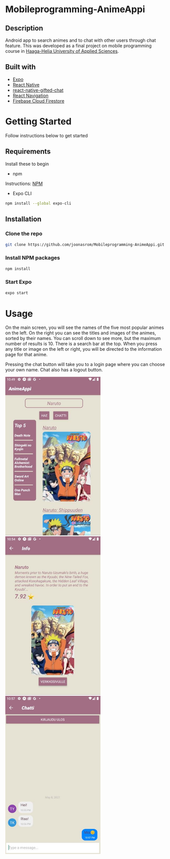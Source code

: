 # Mobileprogramming-AnimeAppi

## Description

Android app to search animes and to chat with other users through chat feature. This was developed as a final project on mobile programming course in [Haaga-Helia University of Applied Sciences](https://www.haaga-helia.fi/en). 



## Built with
* [Expo](https://expo.io/)
* [React Native](https://reactnative.dev/)
* [react-native-gifted-chat](https://github.com/FaridSafi/react-native-gifted-chat)
* [React Navigation](https://reactnavigation.org/docs/getting-started)
* [Firebase Cloud Firestore](https://firebase.google.com/docs/firestore)


# Getting Started

Follow instructions below to get started

## Requirements

Install these to begin
* npm

Instructions: [NPM](https://www.npmjs.com/get-npm)

* Expo CLI
```sh
npm install --global expo-cli
```

## Installation

### Clone the repo
   ```sh
   git clone https://github.com/joonasrom/Mobileprogramming-AnimeAppi.git
   ```
### Install NPM packages
   ```sh
   npm install
   ```
### Start Expo
   ```sh
   expo start
   ```

# Usage

On the main screen, you will see the names of the five most popular animes on the left. On the right you can see the titles and images of the animes, sorted by their names. You can scroll down to see more, but the maximum number of results is 10. There is a search bar at the top. When you press any title or image on the left or right, you will be directed to the information page for that anime.

Pressing the chat button will take you to a login page where you can choose your own name. Chat also has a logout button.


 <img src="./assets/MainScreen.JPG" width="300" alt="Screenshot of main screen"/> <img src="./assets/InfoPage.JPG" width="300" alt="Screenshot of info screen"/> <img src="./assets/ChatScreen.JPG" width="300" alt="Screenshot of chat screen"/>
